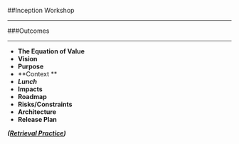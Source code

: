 <!-- .slide: data-background="resources/footer.svg" data-background-size="contain" data-background-position="bottom"  -->

##Inception Workshop
- - -
###Outcomes
- - -
* **The Equation of Value**
* **Vision**  <!-- .element: class="fragment"; -->
* **Purpose**  <!-- .element: class="fragment"; -->
* **Context **  <!-- .element: class="fragment"; -->
* _**Lunch**_ <!-- .element: class="fragment"; style="color:#5cab3d" -->
* **Impacts**  <!-- .element: class="fragment"; -->
* **Roadmap**  <!-- .element: class="fragment"; -->
* **Risks/Constraints**  <!-- .element: class="fragment"; -->
* **Architecture**  <!-- .element: class="fragment"; -->
* **Release Plan**  <!-- .element: class="fragment"; -->

_**([Retrieval Practice](http://bit.ly/predictors-of-organizational-performance))**_  <!-- .element: style="color:maroon; font-size: .5em" -->

<aside class="notes">
</aside>
